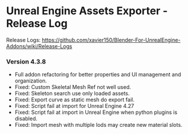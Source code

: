 # Unreal Engine Assets Exporter - Release Log
Release Logs: https://github.com/xavier150/Blender-For-UnrealEngine-Addons/wiki/Release-Logs

### Version 4.3.8

- Full addon refactoring for better properties and UI management and organization.
- Fixed: Custom Skeletal Mesh Ref not well used.
- Fixed: Skeleton search use only loaded assets.
- Fixed: Export curve as static mesh do export fail.
- Fixed: Script fail at import for Unreal Engine 4.27
- Fixed: Script fail at import in Unreal Engine when python plugins is disabled.
- Fixed: Import mesh with multiple lods may create new material slots.